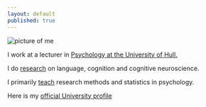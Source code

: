 ```yaml
---
layout: default
published: true
---
```


![picture of me](https://en.gravatar.com/userimage/110328564/0050dfa0b65c742713eddd5751bf005d.jpg?size=200)

I work at a lecturer in [Psychology at the University of Hull.](https://www.hull.ac.uk/faculties/subjects/psychology)

I do [research](research) on language, cognition and cognitive neuroscience. 

I primarily [teach](https://shanelindsay.github.io/teaching%20and%20learning/) research methods and statistics in psychology.

Here is my [official University profile](https://www.hull.ac.uk/faculties/staff-profiles/shane-lindsay)


